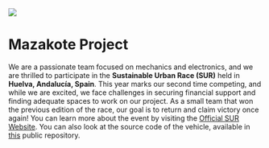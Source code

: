 <img src="https://img.shields.io/badge/Sustainable Urban Race-2024 edition Winners-blue">

# Mazakote Project

We are a passionate team focused on mechanics and electronics, and we are thrilled to participate in the **Sustainable Urban Race (SUR)** held in **Huelva, Andalucía, Spain**. This year marks our second time competing, and while we are excited, we face challenges in securing financial support and finding adequate spaces to work on our project. As a small team that won the previous edition of the race, our goal is to return and claim victory once again! You can learn more about the event by visiting the [Official SUR Website](https://www.uhu.es/surbanrace/).
You can also look at the source code of the vehicle, available in [this](https://github.com/mazakote-hlv/sur-24-source-code) public repository.
